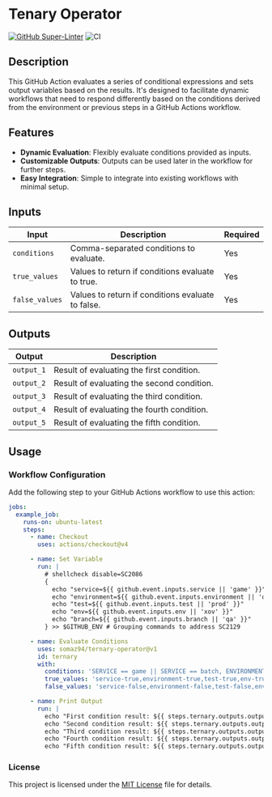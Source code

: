 # Tenary Operator

[![GitHub Super-Linter](https://github.com/actions/container-action/actions/workflows/linter.yml/badge.svg)](https://github.com/super-linter/super-linter)
![CI](https://github.com/actions/container-action/actions/workflows/ci.yml/badge.svg)

## Description

This GitHub Action evaluates a series of conditional expressions and sets output variables
based on the results. It's designed to facilitate dynamic workflows that need to respond
differently based on the conditions derived from the environment
or previous steps in a GitHub Actions workflow.

## Features

- **Dynamic Evaluation**: Flexibly evaluate conditions provided as inputs.
- **Customizable Outputs**: Outputs can be used later in the workflow for further steps.
- **Easy Integration**: Simple to integrate into existing workflows with minimal setup.

## Inputs

| Input            | Description                                                   | Required |
|------------------|---------------------------------------------------------------|----------|
| `conditions`     | Comma-separated conditions to evaluate.                       | Yes      |
| `true_values`    | Values to return if conditions evaluate to true.              | Yes      |
| `false_values`   | Values to return if conditions evaluate to false.             | Yes      |

## Outputs

| Output       | Description                                  |
|--------------|----------------------------------------------|
| `output_1`   | Result of evaluating the first condition.    |
| `output_2`   | Result of evaluating the second condition.   |
| `output_3`   | Result of evaluating the third condition.    |
| `output_4`   | Result of evaluating the fourth condition.   |
| `output_5`   | Result of evaluating the fifth condition.    |

## Usage

### Workflow Configuration

Add the following step to your GitHub Actions workflow to use this action:

```yaml
jobs:
  example_job:
    runs-on: ubuntu-latest
    steps:
      - name: Checkout
        uses: actions/checkout@v4

      - name: Set Variable
        run: |
          # shellcheck disable=SC2086
          {
            echo "service=${{ github.event.inputs.service || 'game' }}"
            echo "environment=${{ github.event.inputs.environment || 'qa' }}"
            echo "test=${{ github.event.inputs.test || 'prod' }}"
            echo "env=${{ github.event.inputs.env || 'xov' }}"
            echo "branch=${{ github.event.inputs.branch || 'qa' }}"
          } >> $GITHUB_ENV # Grouping commands to address SC2129

      - name: Evaluate Conditions
        uses: somaz94/ternary-operator@v1
        id: ternary
        with:
          conditions: 'SERVICE == game || SERVICE == batch, ENVIRONMENT == dev, TEST == prod, ENV == xov, BRANCH == dev'
          true_values: 'service-true,environment-true,test-true,env-true,branch-true'
          false_values: 'service-false,environment-false,test-false,env-false,branch-false'

      - name: Print Output
        run: |
          echo "First condition result: ${{ steps.ternary.outputs.output_1 }}"
          echo "Second condition result: ${{ steps.ternary.outputs.output_2 }}"
          echo "Third condition result: ${{ steps.ternary.outputs.output_3 }}"
          echo "Fourth condition result: ${{ steps.ternary.outputs.output_4 }}"
          echo "Fifth condition result: ${{ steps.ternary.outputs.output_5 }}"
```

### License

This project is licensed under the [MIT License](LICENSE) file for details.
